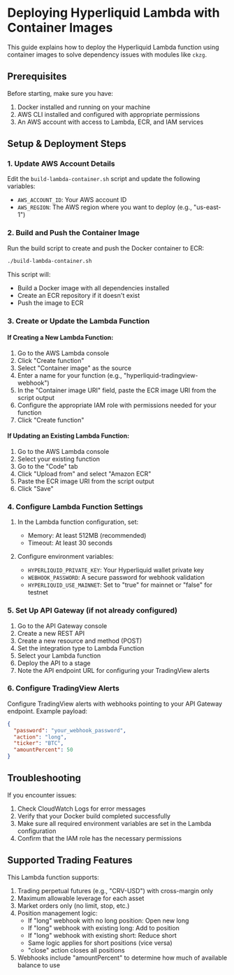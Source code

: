# Deploying Hyperliquid Lambda with Container Images

This guide explains how to deploy the Hyperliquid Lambda function using container images to solve dependency issues with modules like `ckzg`.

## Prerequisites

Before starting, make sure you have:

1. Docker installed and running on your machine
2. AWS CLI installed and configured with appropriate permissions
3. An AWS account with access to Lambda, ECR, and IAM services

## Setup & Deployment Steps

### 1. Update AWS Account Details

Edit the `build-lambda-container.sh` script and update the following variables:
- `AWS_ACCOUNT_ID`: Your AWS account ID
- `AWS_REGION`: The AWS region where you want to deploy (e.g., "us-east-1")

### 2. Build and Push the Container Image

Run the build script to create and push the Docker container to ECR:

```bash
./build-lambda-container.sh
```

This script will:
- Build a Docker image with all dependencies installed
- Create an ECR repository if it doesn't exist
- Push the image to ECR

### 3. Create or Update the Lambda Function

#### If Creating a New Lambda Function:

1. Go to the AWS Lambda console
2. Click "Create function"
3. Select "Container image" as the source
4. Enter a name for your function (e.g., "hyperliquid-tradingview-webhook")
5. In the "Container image URI" field, paste the ECR image URI from the script output
6. Configure the appropriate IAM role with permissions needed for your function
7. Click "Create function"

#### If Updating an Existing Lambda Function:

1. Go to the AWS Lambda console
2. Select your existing function
3. Go to the "Code" tab
4. Click "Upload from" and select "Amazon ECR"
5. Paste the ECR image URI from the script output
6. Click "Save"

### 4. Configure Lambda Function Settings

1. In the Lambda function configuration, set:
   - Memory: At least 512MB (recommended)
   - Timeout: At least 30 seconds
   
2. Configure environment variables:
   - `HYPERLIQUID_PRIVATE_KEY`: Your Hyperliquid wallet private key
   - `WEBHOOK_PASSWORD`: A secure password for webhook validation
   - `HYPERLIQUID_USE_MAINNET`: Set to "true" for mainnet or "false" for testnet

### 5. Set Up API Gateway (if not already configured)

1. Go to the API Gateway console
2. Create a new REST API
3. Create a new resource and method (POST)
4. Set the integration type to Lambda Function
5. Select your Lambda function
6. Deploy the API to a stage
7. Note the API endpoint URL for configuring your TradingView alerts

### 6. Configure TradingView Alerts

Configure TradingView alerts with webhooks pointing to your API Gateway endpoint. Example payload:

```json
{
  "password": "your_webhook_password",
  "action": "long",
  "ticker": "BTC",
  "amountPercent": 50
}
```

## Troubleshooting

If you encounter issues:

1. Check CloudWatch Logs for error messages
2. Verify that your Docker build completed successfully
3. Make sure all required environment variables are set in the Lambda configuration
4. Confirm that the IAM role has the necessary permissions

## Supported Trading Features

This Lambda function supports:

1. Trading perpetual futures (e.g., "CRV-USD") with cross-margin only
2. Maximum allowable leverage for each asset
3. Market orders only (no limit, stop, etc.)
4. Position management logic:
   - If "long" webhook with no long position: Open new long
   - If "long" webhook with existing long: Add to position
   - If "long" webhook with existing short: Reduce short
   - Same logic applies for short positions (vice versa)
   - "close" action closes all positions
5. Webhooks include "amountPercent" to determine how much of available balance to use
